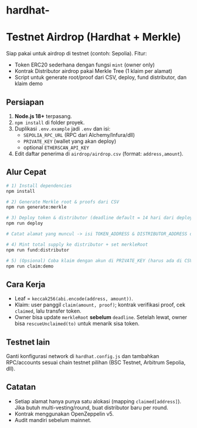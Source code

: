 # hardhat-
# Testnet Airdrop (Hardhat + Merkle)

Siap pakai untuk airdrop di testnet (contoh: Sepolia). Fitur:
- Token ERC20 sederhana dengan fungsi `mint` (owner only)
- Kontrak Distributor airdrop pakai Merkle Tree (1 klaim per alamat)
- Script untuk generate root/proof dari CSV, deploy, fund distributor, dan klaim demo

## Persiapan
1. **Node.js 18+** terpasang.
2. `npm install` di folder proyek.
3. Duplikasi `.env.example` jadi `.env` dan isi:
   - `SEPOLIA_RPC_URL` (RPC dari Alchemy/Infura/dll)
   - `PRIVATE_KEY` (wallet yang akan deploy)
   - optional `ETHERSCAN_API_KEY`
4. Edit daftar penerima di `airdrop/airdrop.csv` (format: `address,amount`).

## Alur Cepat
```bash
# 1) Install dependencies
npm install

# 2) Generate Merkle root & proofs dari CSV
npm run generate:merkle

# 3) Deploy token & distributor (deadline default = 14 hari dari deploy)
npm run deploy

# Catat alamat yang muncul -> isi TOKEN_ADDRESS & DISTRIBUTOR_ADDRESS di .env

# 4) Mint total supply ke distributor + set merkleRoot
npm run fund:distributor

# 5) (Opsional) Coba klaim dengan akun di PRIVATE_KEY (harus ada di CSV)
npm run claim:demo
```

## Cara Kerja
- Leaf = `keccak256(abi.encode(address, amount))`.
- Klaim: user panggil `claim(amount, proof)`; kontrak verifikasi proof, cek `claimed`, lalu transfer token.
- Owner bisa update `merkleRoot` **sebelum** `deadline`. Setelah lewat, owner bisa `rescueUnclaimed(to)` untuk menarik sisa token.

## Testnet lain
Ganti konfigurasi network di `hardhat.config.js` dan tambahkan RPC/accounts sesuai chain testnet pilihan (BSC Testnet, Arbitrum Sepolia, dll).

## Catatan
- Setiap alamat hanya punya satu alokasi (mapping `claimed[address]`). Jika butuh multi-vesting/round, buat distributor baru per round.
- Kontrak menggunakan OpenZeppelin v5.
- Audit mandiri sebelum mainnet.
